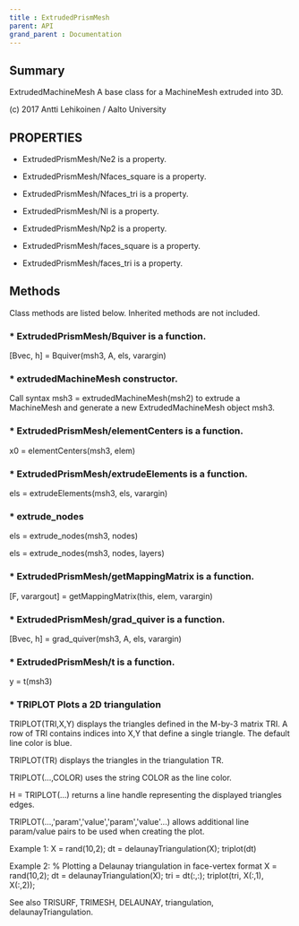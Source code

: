 ```yaml
---
title : ExtrudedPrismMesh
parent: API
grand_parent : Documentation
---
```

## Summary
ExtrudedMachineMesh A base class for a MachineMesh extruded into 3D.

(c) 2017 Antti Lehikoinen / Aalto University
## PROPERTIES
* ExtrudedPrismMesh/Ne2 is a property.

* ExtrudedPrismMesh/Nfaces_square is a property.

* ExtrudedPrismMesh/Nfaces_tri is a property.

* ExtrudedPrismMesh/Nl is a property.

* ExtrudedPrismMesh/Np2 is a property.

* ExtrudedPrismMesh/faces_square is a property.

* ExtrudedPrismMesh/faces_tri is a property.

## Methods
Class methods are listed below. Inherited methods are not included.
### * ExtrudedPrismMesh/Bquiver is a function.
[Bvec, h] = Bquiver(msh3, A, els, varargin)

### * extrudedMachineMesh constructor.

Call syntax
msh3 = extrudedMachineMesh(msh2) to extrude a MachineMesh and
generate a new ExtrudedMachineMesh object msh3.

### * ExtrudedPrismMesh/elementCenters is a function.
x0 = elementCenters(msh3, elem)

### * ExtrudedPrismMesh/extrudeElements is a function.
els = extrudeElements(msh3, els, varargin)

### * extrude_nodes

els = extrude_nodes(msh3, nodes)

els = extrude_nodes(msh3, nodes, layers)

### * ExtrudedPrismMesh/getMappingMatrix is a function.
[F, varargout] = getMappingMatrix(this, elem, varargin)

### * ExtrudedPrismMesh/grad_quiver is a function.
[Bvec, h] = grad_quiver(msh3, A, els, varargin)

### * ExtrudedPrismMesh/t is a function.
y = t(msh3)

### * TRIPLOT Plots a 2D triangulation
TRIPLOT(TRI,X,Y) displays the triangles defined in the
M-by-3 matrix TRI.  A row of TRI contains indices into X,Y that
define a single triangle. The default line color is blue.

TRIPLOT(TR) displays the triangles in the triangulation TR.

TRIPLOT(...,COLOR) uses the string COLOR as the line color.

H = TRIPLOT(...) returns a line handle representing the displayed
triangles edges.

TRIPLOT(...,'param','value','param','value'...) allows additional
line param/value pairs to be used when creating the plot.

Example 1:
X = rand(10,2);
dt = delaunayTriangulation(X);
triplot(dt)

Example 2:
% Plotting a Delaunay triangulation in face-vertex format
X = rand(10,2);
dt = delaunayTriangulation(X);
tri = dt(:,:);
triplot(tri, X(:,1), X(:,2));

See also TRISURF, TRIMESH, DELAUNAY, triangulation, delaunayTriangulation.

